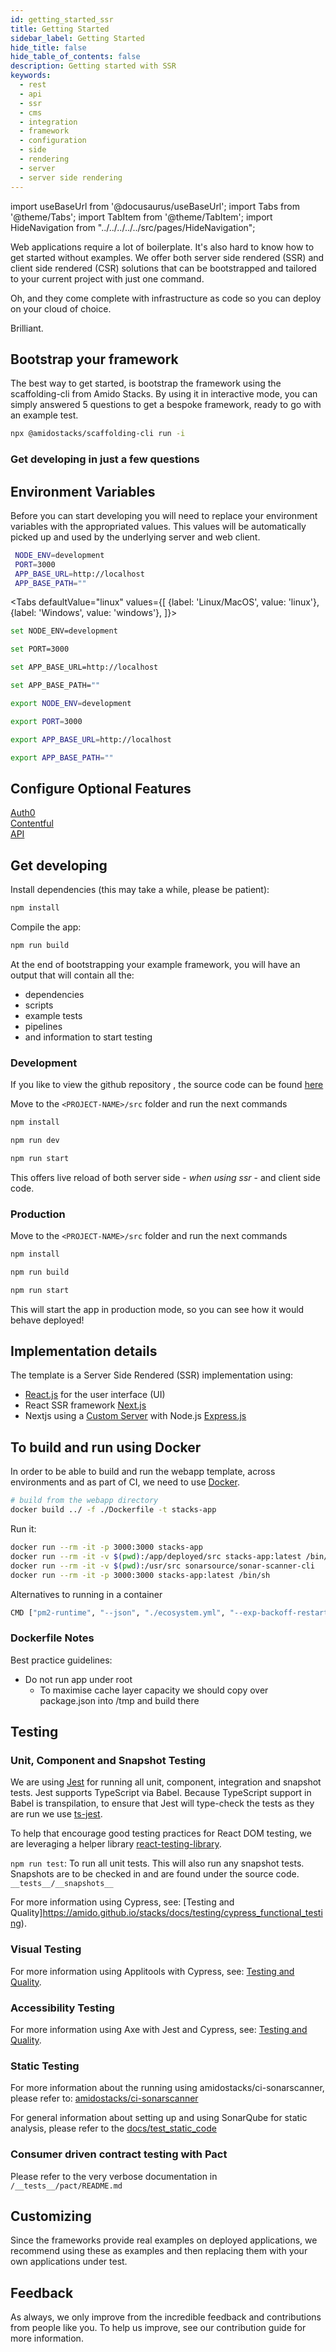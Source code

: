 ```yaml
---
id: getting_started_ssr
title: Getting Started
sidebar_label: Getting Started
hide_title: false
hide_table_of_contents: false
description: Getting started with SSR
keywords:
  - rest 
  - api
  - ssr
  - cms
  - integration
  - framework
  - configuration
  - side 
  - rendering
  - server 
  - server side rendering  
---
```


import useBaseUrl from '@docusaurus/useBaseUrl';
import Tabs from '@theme/Tabs';
import TabItem from '@theme/TabItem';
import HideNavigation from "../../../../../src/pages/HideNavigation";

Web applications require a lot of boilerplate. It's also hard to know how to get started without examples. We offer both server side rendered (SSR) and client side rendered (CSR) solutions that can be bootstrapped and tailored to your current project with just one command.

Oh, and they come complete with infrastructure as code so you can deploy on your cloud of choice.

Brilliant.

## Bootstrap your framework

The best way to get started, is bootstrap the framework using the scaffolding-cli from Amido Stacks. By using it in interactive mode, you can simply answered 5 questions to get a bespoke framework, ready to go with an example test.

```bash title="Run to start configuring your solution"
npx @amidostacks/scaffolding-cli run -i
```

### Get developing in just a few questions

<!-- [![asciicast](https://asciinema.org/a/znvqsWhks970mYkUjGkwFoTKS.svg)](https://asciinema.org/a/znvqsWhks970mYkUjGkwFoTKS) -->

## Environment Variables

Before you can start developing you will need to replace your environment variables with the appropriated values.
This values will be automatically picked up and used by the underlying server and web client.

```bash
 NODE_ENV=development
 PORT=3000
 APP_BASE_URL=http://localhost
 APP_BASE_PATH=""
```

<!-- markdownlint-disable MD033 -->

<Tabs
defaultValue="linux"
values={[
{label: 'Linux/MacOS', value: 'linux'},
{label: 'Windows', value: 'windows'},
]}>
<TabItem value="windows">

<div>

  ```bash
  set NODE_ENV=development
  ```

  ```bash
  set PORT=3000
  ```

  ```bash
  set APP_BASE_URL=http://localhost
  ```

  ```bash
  set APP_BASE_PATH=""
  ```

</div>

</TabItem>

<TabItem value="linux">

<div>

  ```bash
  export NODE_ENV=development
  ```

  ```bash
  export PORT=3000
  ```

  ```bash
  export APP_BASE_URL=http://localhost
  ```

  ```bash
  export APP_BASE_PATH=""
  ```

</div>

</TabItem>

</Tabs>

## Configure Optional Features

[Auth0](identity.md) <br/>
[Contentful](contentful_integration.md) <br/>
[API](api_definition_ssr.md) <br/>

## Get developing

Install dependencies (this may take a while, please be patient):

```bash
npm install
```

Compile the app:

```bash
npm run build
```

At the end of bootstrapping your example framework, you will have an output that will contain all the:

- dependencies
- scripts
- example tests
- pipelines
- and information to start testing

### Development

If you like to view the github repository , the source code can be found [here](https://github.com/amido/stacks-webapp-template/tree/master/packages/scaffolding-cli/templates/src/ssr)

Move to the `<PROJECT-NAME>/src` folder and run the next commands

```bash
npm install
```

```bash
npm run dev
```

```bash to run locally
npm run start
```

This offers live reload of both server side - _when using ssr_ - and client side code.

### Production

Move to the `<PROJECT-NAME>/src` folder and run the next commands

```bash
npm install
```

```bash
npm run build
```

```bash
npm run start
```

This will start the app in production mode, so you can see how it would behave deployed!

## Implementation details

The template is a Server Side Rendered (SSR) implementation using:

- [React.js](https://reactjs.org/) for the user interface (UI)
- React SSR framework [Next.js](https://nextjs.org/)
- Nextjs using a
  [Custom Server](https://nextjs.org/docs/advanced-features/custom-server) with
  Node.js [Express.js](https://expressjs.com/)
  
## To build and run using Docker
  
  In order to be able to build and run the webapp template, across environments
  and as part of CI, we need to use [Docker](https://docs.docker.com/install/).
  
  ```bash
  # build from the webapp directory
  docker build ../ -f ./Dockerfile -t stacks-app
  ```
  
  Run it:
  
  ```bash
  docker run --rm -it -p 3000:3000 stacks-app
  docker run --rm -it -v $(pwd):/app/deployed/src stacks-app:latest /bin/sh
  docker run --rm -it -v $(pwd):/usr/src sonarsource/sonar-scanner-cli
  docker run --rm -it -p 3000:3000 stacks-app:latest /bin/sh
  ```
  
  Alternatives to running in a container
  
  ```bash
  CMD ["pm2-runtime", "--json", "./ecosystem.yml", "--exp-backoff-restart-delay=500", "-a", "--update-env"]
  ```
  
### Dockerfile Notes
  
  Best practice guidelines:
  
- Do not run app under root
  - To maximise cache layer capacity we should copy over package.json into /tmp
    and build there
  
## Testing
  
### Unit, Component and Snapshot Testing
  
  We are using [Jest](https://jestjs.io/) for running all unit, component,
  integration and snapshot tests. Jest supports TypeScript via Babel. Because
  TypeScript support in Babel is transpilation, to ensure that Jest will
  type-check the tests as they are run we use
  [ts-jest](https://github.com/kulshekhar/ts-jest).
  
  To help that encourage good testing practices for React DOM testing, we are
  leveraging a helper library [react-testing-library](https://jestjs.io/).
  
  `npm run test`: To run all unit tests. This will also run any snapshot tests.
  Snapshots are to be checked in and are found under the source code.
  `__tests__/__snapshots__`
  
For more information using Cypress, see:
[Testing and Quality]<https://amido.github.io/stacks/docs/testing/cypress_functional_testing>).

### Visual Testing

For more information using Applitools with Cypress, see:
[Testing and Quality](https://amido.github.io/stacks/docs/testing/visual_analysis).

### Accessibility Testing

For more information using Axe with Jest and Cypress, see:
[Testing and Quality](https://amido.github.io/stacks/docs/testing/accessibility_testing).

### Static Testing

For more information about the running using amidostacks/ci-sonarscanner, please
refer to:
[amidostacks/ci-sonarscanner](https://hub.docker.com/repository/docker/amidostacks/ci-sonarscanner)

For general information about setting up and using SonarQube for static
analysis, please refer to the
[docs/test_static_code](https://github.com/amido/stacks-webapp-template/tree/master/docstest_static_code.md)

### Consumer driven contract testing with Pact

Please refer to the very verbose documentation in
`/__tests__/pact/README.md`

## Customizing

Since the frameworks provide real examples on deployed applications, we recommend using these as examples and then replacing them with your own applications under test.

## Feedback

As always, we only improve from the incredible feedback and contributions from people like you. To help us improve, see our contribution guide for more information.

<HideNavigation prev />
